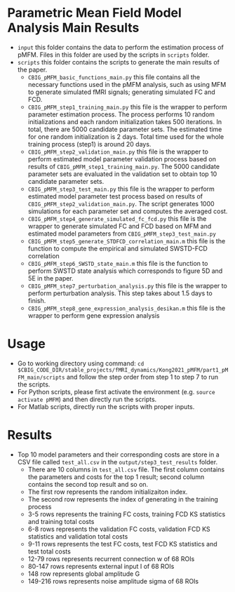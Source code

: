 # Parametric Mean Field Model Analysis Main Results
* `input` this folder contains the data to perform the estimation process of pMFM. Files in this folder are used by the scripts in `scripts` folder.
* `scripts` this folder contains the scripts to generate the main results of the paper. 
    * `CBIG_pMFM_basic_functions_main.py` this file contains all the necessary functions used in the pMFM analysis, such as using MFM to generate simulated fMRI signals; generating simulated FC and FCD.
    * `CBIG_pMFM_step1_training_main.py` this file is the wrapper to perform parameter estimation process. The process performs 10 random initializations and each random initialization takes 500 iterations. In total, there are 5000 candidate parameter sets. The estimated time for one random initialization is 2 days. Total time used for the whole training process (step1) is around 20 days.
    * `CBIG_pMFM_step2_validation_main.py` this file is the wrapper to perform estimated model parameter validation process based on results of `CBIG_pMFM_step1_training_main.py`. The 5000 candidate parameter sets are evaluated in the validation set to obtain top 10 candidate parameter sets.
    * `CBIG_pMFM_step3_test_main.py` this file is the wrapper to perform estimated model parameter test process based on results of `CBIG_pMFM_step2_validation_main.py`. The script generates 1000 simulations for each parameter set and computes the averaged cost.
    * `CBIG_pMFM_step4_generate_simulated_fc_fcd.py` this file is the wrapper to generate simulated FC and FCD based on MFM and estimated model parameters from `CBIG_pMFM_step3_test_main.py`
    * `CBIG_pMFM_step5_generate_STDFCD_correlation_main.m` this file is the function to compute the empirical and simulated SWSTD-FCD correlation
    * `CBIG_pMFM_step6_SWSTD_state_main.m` this file is the function to perform SWSTD state analysis which corresponds to figure 5D and 5E in the paper.
    * `CBIG_pMFM_step7_perturbation_analysis.py` this file is the wrapper to perform perturbation analysis. This step takes about 1.5 days to finish.
	* `CBIG_pMFM_step8_gene_expression_analysis_desikan.m` this file is the wrapper to perform gene expression analysis 

# Usage
* Go to working directory using command: `cd $CBIG_CODE_DIR/stable_projects/fMRI_dynamics/Kong2021_pMFM/part1_pMFM_main/scripts` and follow the step order from step 1 to step 7 to run the scripts.
* For Python scripts, please first activate the environment (e.g. `source activate pMFM`) and then directly run the scripts. 
* For Matlab scripts, directly run the scripts with proper inputs.

# Results
* Top 10 model parameters and their corresponding costs are store in a CSV file called `test_all.csv` in the `output/step3_test_results` folder.
	* There are 10 columns in `test_all.csv` file. The first column contains the parameters and costs for the top 1 result; second column contains the second top result and so on.
	* The first row represents the random initializaiton index.
	* The second row represents the index of generating in the training process
	* 3-5 rows represents the training FC costs, training FCD KS statistics and training total costs
	* 6-8 rows represents the validation FC costs, validation FCD KS statistics and validation total costs
	* 9-11 rows represents the test FC costs, test FCD KS statistics and test total costs
	* 12-79 rows represents recurrent connection w of 68 ROIs
	* 80-147 rows represents external input I of 68 ROIs
	* 148 row represents global amplitude G
	* 149-216 rows represents noise amplitude sigma of 68 ROIs
	